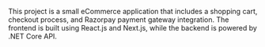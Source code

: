 This project is a small eCommerce application that includes a shopping cart, checkout process, and Razorpay payment gateway integration. The frontend is built using React.js and Next.js, while the backend is powered by .NET Core API.
